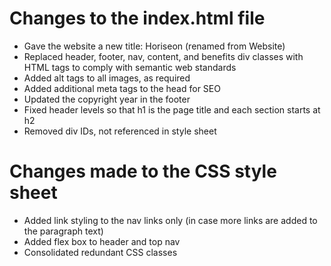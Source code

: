 # Changes to the index.html file
+ Gave the website a new title: Horiseon (renamed from Website)  
+ Replaced header, footer, nav, content, and benefits div classes with HTML tags to comply with semantic web standards    
+ Added alt tags to all images, as required  
+ Added additional meta tags to the head for SEO
+ Updated the copyright year in the footer
+ Fixed header levels so that h1 is the page title and each section starts at h2
+ Removed div IDs, not referenced in style sheet
  
# Changes made to the CSS style sheet
+ Added link styling to the nav links only (in case more links are added to the paragraph text)
+ Added flex box to header and top nav
+ Consolidated redundant CSS classes
